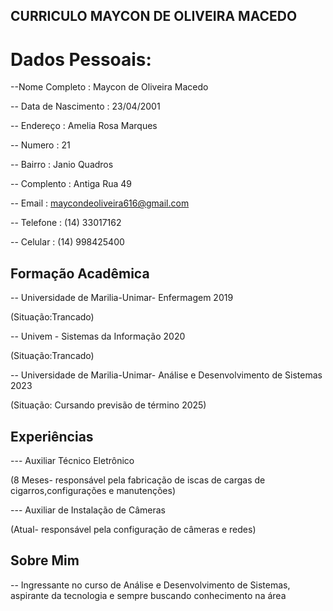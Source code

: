 ## CURRICULO MAYCON DE OLIVEIRA MACEDO


# Dados Pessoais:

--Nome Completo : Maycon de Oliveira Macedo

-- Data de Nascimento : 23/04/2001

-- Endereço : Amelia Rosa Marques

-- Numero : 21

-- Bairro : Janio Quadros

-- Complento : Antiga Rua 49

-- Email : maycondeoliveira616@gmail.com

-- Telefone : (14) 33017162

-- Celular : (14) 998425400

## Formação Acadêmica

-- Universidade de Marilia-Unimar- Enfermagem 2019

   (Situação:Trancado)

-- Univem - Sistemas da Informação 2020

  (Situação:Trancado)

-- Universidade de Marilia-Unimar- Análise e Desenvolvimento de Sistemas 2023

   (Situação: Cursando previsão de término 2025)

## Experiências 

--- Auxiliar Técnico Eletrônico 

(8 Meses- responsável pela fabricação de iscas de cargas de cigarros,configurações e manutenções)

--- Auxiliar de Instalação de Câmeras

(Atual- responsável pela configuração de câmeras e redes)

## Sobre Mim

-- Ingressante no curso de Análise e Desenvolvimento de Sistemas, aspirante da tecnologia e sempre buscando conhecimento na área